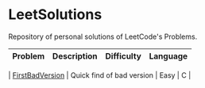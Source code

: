 # LeetSolutions
Repository of personal solutions of LeetCode's Problems.

| Problem | Description | Difficulty | Language |
| :-: | :-: | :-: | :-: |

| [FirstBadVersion](FirstBadVersion) | Quick find of bad version | Easy | C |

